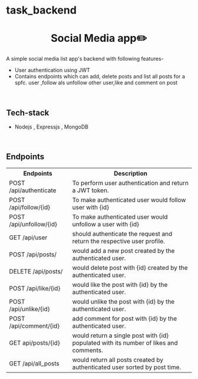 # task_backend
<h1 align="center">Social Media app✏️</h1>
 A simple social media list app's backend with following features-

-   User authentication using JWT 
-   Contains endpoints which can add, delete posts and list all posts for a spfc. user ,follow als unfollow other user,like and comment on post

<br>



<h2>Tech-stack</h2>

-   Nodejs ,  Expressjs , MongoDB 

<br>


<h2>Endpoints</h2>

<table align="center">

<tr>

<th>Endpoints</th>

<th>Description</th>

</tr>

<tr>

<td>POST /api/authenticate</td>

<td>To perform user authentication and return a JWT token.</td>

</tr>

<tr>

<td>POST /api/follow/{id}</td>

<td>To make authenticated user would follow user with {id}</td>

</tr>

<tr>

<td>POST /api/unfollow/{id}</td>

<td>To make authenticated user would unfollow a user with {id}</td>

</tr>

<tr>

<td>GET /api/user</td>

<td>should authenticate the request and return the respective user profile.</td>

</tr>
<tr>

<td>POST /api/posts/</td>

<td>would add a new post created by the authenticated user.</td>

</tr>

<tr>

<td>DELETE /api/posts/</td>

<td>would delete post with {id} created by the authenticated user.</td>

</tr>
<tr>

<td>POST /api/like/{id}</td>

<td>would like the post with {id} by the authenticated user.</td>

</tr>
<tr>

<td>POST /api/unlike/{id}</td>

<td>would unlike the post with {id} by the authenticated user.</td>

</tr>
<tr>

<td>POST /api/comment/{id}</td>

<td>add comment for post with {id} by the authenticated user.</td>

</tr>
<tr>

<td>GET api/posts/{id}</td>

<td>would return a single post with {id} populated with its number of likes and comments.</td>

</tr>

<tr>

<td>GET /api/all_posts</td>

<td>would return all posts created by authenticated user sorted by post time.</td>

</tr>





</table>
<br>

